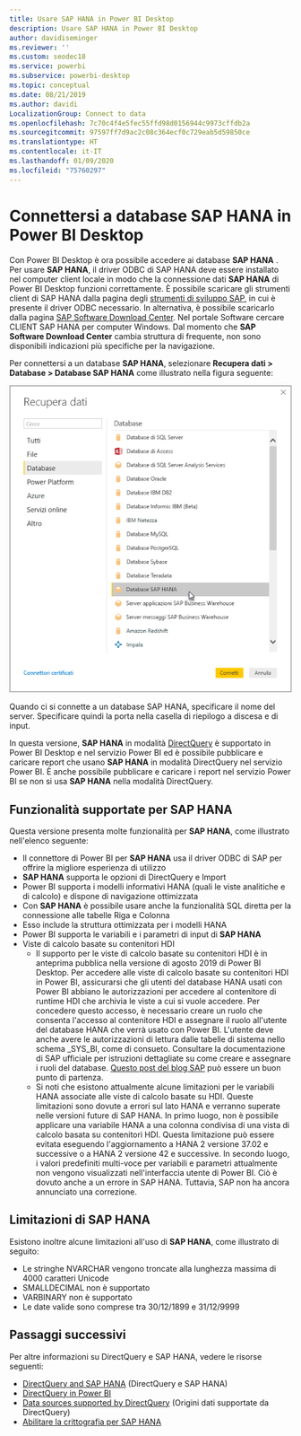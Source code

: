 ```yaml
---
title: Usare SAP HANA in Power BI Desktop
description: Usare SAP HANA in Power BI Desktop
author: davidiseminger
ms.reviewer: ''
ms.custom: seodec18
ms.service: powerbi
ms.subservice: powerbi-desktop
ms.topic: conceptual
ms.date: 08/21/2019
ms.author: davidi
LocalizationGroup: Connect to data
ms.openlocfilehash: 7c70c4f4e5fec55ffd98d0156944c9973cffdb2a
ms.sourcegitcommit: 97597ff7d9ac2c08c364ecf0c729eab5d59850ce
ms.translationtype: HT
ms.contentlocale: it-IT
ms.lasthandoff: 01/09/2020
ms.locfileid: "75760297"
---
```

# <a name="connect-to-sap-hana-databases-in-power-bi-desktop"></a>Connettersi a database SAP HANA in Power BI Desktop
Con Power BI Desktop è ora possibile accedere ai database **SAP HANA** . Per usare **SAP HANA**, il driver ODBC di SAP HANA deve essere installato nel computer client locale in modo che la connessione dati **SAP HANA** di Power BI Desktop funzioni correttamente. È possibile scaricare gli strumenti client di SAP HANA dalla pagina degli [strumenti di sviluppo SAP](https://tools.hana.ondemand.com/#hanatools), in cui è presente il driver ODBC necessario. In alternativa, è possibile scaricarlo dalla pagina [SAP Software Download Center](https://support.sap.com/swdc). Nel portale Software cercare CLIENT SAP HANA per computer Windows. Dal momento che **SAP Software Download Center** cambia struttura di frequente, non sono disponibili indicazioni più specifiche per la navigazione.

Per connettersi a un database **SAP HANA**, selezionare **Recupera dati > Database > Database SAP HANA** come illustrato nella figura seguente:

![](media/desktop-sap-hana/sap-hana-1.png)

Quando ci si connette a un database SAP HANA, specificare il nome del server. Specificare quindi la porta nella casella di riepilogo a discesa e di input.

In questa versione, **SAP HANA** in modalità [DirectQuery](desktop-directquery-sap-hana.md) è supportato in Power BI Desktop e nel servizio Power BI ed è possibile pubblicare e caricare report che usano **SAP HANA** in modalità DirectQuery nel servizio Power BI. È anche possibile pubblicare e caricare i report nel servizio Power BI se non si usa **SAP HANA** nella modalità DirectQuery.

## <a name="supported-features-for-sap-hana"></a>Funzionalità supportate per SAP HANA
Questa versione presenta molte funzionalità per **SAP HANA**, come illustrato nell'elenco seguente:

* Il connettore di Power BI per **SAP HANA** usa il driver ODBC di SAP per offrire la migliore esperienza di utilizzo
* **SAP HANA** supporta le opzioni di DirectQuery e Import
* Power BI supporta i modelli informativi HANA (quali le viste analitiche e di calcolo) e dispone di navigazione ottimizzata
* Con **SAP HANA** è possibile usare anche la funzionalità SQL diretta per la connessione alle tabelle Riga e Colonna
* Esso include la struttura ottimizzata per i modelli HANA
* Power BI supporta le variabili e i parametri di input di **SAP HANA**
* Viste di calcolo basate su contenitori HDI
  * Il supporto per le viste di calcolo basate su contenitori HDI è in anteprima pubblica nella versione di agosto 2019 di Power BI Desktop. Per accedere alle viste di calcolo basate su contenitori HDI in Power BI, assicurarsi che gli utenti del database HANA usati con Power BI abbiano le autorizzazioni per accedere al contenitore di runtime HDI che archivia le viste a cui si vuole accedere. Per concedere questo accesso, è necessario creare un ruolo che consenta l'accesso al contenitore HDI e assegnare il ruolo all'utente del database HANA che verrà usato con Power BI. L'utente deve anche avere le autorizzazioni di lettura dalle tabelle di sistema nello schema \_SYS\_BI, come di consueto. Consultare la documentazione di SAP ufficiale per istruzioni dettagliate su come creare e assegnare i ruoli del database. [Questo post del blog SAP](https://blogs.sap.com/2018/01/24/the-easy-way-to-make-your-hdi-container-accessible-to-a-classic-database-user/) può essere un buon punto di partenza.
  * Si noti che esistono attualmente alcune limitazioni per le variabili HANA associate alle viste di calcolo basate su HDI. Queste limitazioni sono dovute a errori sul lato HANA e verranno superate nelle versioni future di SAP HANA. In primo luogo, non è possibile applicare una variabile HANA a una colonna condivisa di una vista di calcolo basata su contenitori HDI. Questa limitazione può essere evitata eseguendo l'aggiornamento a HANA 2 versione 37.02 e successive o a HANA 2 versione 42 e successive. In secondo luogo, i valori predefiniti multi-voce per variabili e parametri attualmente non vengono visualizzati nell'interfaccia utente di Power BI. Ciò è dovuto anche a un errore in SAP HANA. Tuttavia, SAP non ha ancora annunciato una correzione.

## <a name="limitations-of-sap-hana"></a>Limitazioni di SAP HANA
Esistono inoltre alcune limitazioni all'uso di **SAP HANA**, come illustrato di seguito:

* Le stringhe NVARCHAR vengono troncate alla lunghezza massima di 4000 caratteri Unicode
* SMALLDECIMAL non è supportato
* VARBINARY non è supportato
* Le date valide sono comprese tra 30/12/1899 e 31/12/9999


## <a name="next-steps"></a>Passaggi successivi
Per altre informazioni su DirectQuery e SAP HANA, vedere le risorse seguenti:

* [DirectQuery and SAP HANA](desktop-directquery-sap-hana.md) (DirectQuery e SAP HANA)
* [DirectQuery in Power BI](desktop-directquery-about.md)
* [Data sources supported by DirectQuery](desktop-directquery-data-sources.md) (Origini dati supportate da DirectQuery)
* [Abilitare la crittografia per SAP HANA](desktop-sap-hana-encryption.md)


